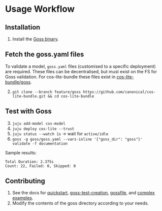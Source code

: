# Usage Workflow

## Installation
1. Install the [Goss binary](https://goss.readthedocs.io/en/stable/installation/).

## Fetch the goss.yaml files
To validate a model, `goss.yaml` files (customised to a specific deployment) are required. These files can be decentralised, but must exist on the FS for Goss validation. For cos-lite-bundle these files exist in [cos-lite-bundle/goss](https://github.com/canonical/cos-lite-bundle/tree/feature/goss/goss).

2. `git clone --branch feature/goss https://github.com/canonical/cos-lite-bundle.git && cd cos-lite-bundle`

## Test with Goss
3. `juju add-model cos-model`
4. `juju deploy cos-lite --trust`
5. `juju status --watch 1s` -> wait for `active/idle`
6. `goss -g goss/goss.yaml --vars-inline '{"goss_dir": "goss"}' validate -f documentation`

Sample results:
```
Total Duration: 2.375s
Count: 22, Failed: 0, Skipped: 0
```

## Contributing

1. See the docs for [quickstart](https://goss.readthedocs.io/en/stable/quickstart/), [goss-test-creation](https://goss.readthedocs.io/en/stable/gossfile/#goss-test-creation), [gossfile](https://goss.readthedocs.io/en/stable/gossfile/#gossfile), and [complex examples](https://goss.readthedocs.io/en/stable/gossfile/#examples).
2. Modify the contents of the goss directory according to your needs.
